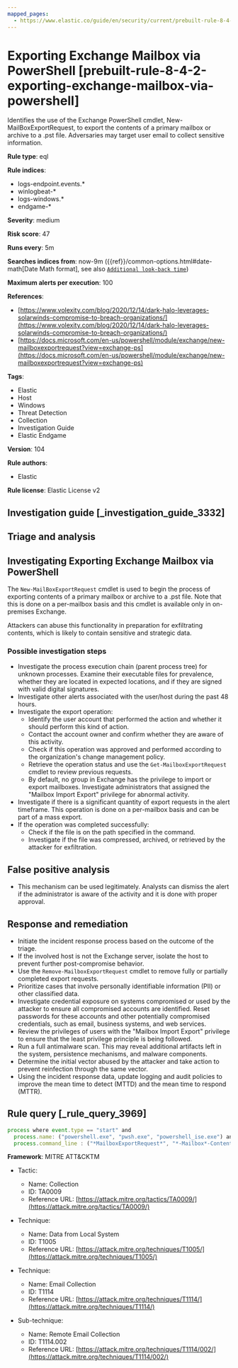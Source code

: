 ```yaml
---
mapped_pages:
  - https://www.elastic.co/guide/en/security/current/prebuilt-rule-8-4-2-exporting-exchange-mailbox-via-powershell.html
---
```


# Exporting Exchange Mailbox via PowerShell [prebuilt-rule-8-4-2-exporting-exchange-mailbox-via-powershell]

Identifies the use of the Exchange PowerShell cmdlet, New-MailBoxExportRequest, to export the contents of a primary mailbox or archive to a .pst file. Adversaries may target user email to collect sensitive information.

**Rule type**: eql

**Rule indices**:

* logs-endpoint.events.*
* winlogbeat-*
* logs-windows.*
* endgame-*

**Severity**: medium

**Risk score**: 47

**Runs every**: 5m

**Searches indices from**: now-9m ({{ref}}/common-options.html#date-math[Date Math format], see also [`Additional look-back time`](docs-content://solutions/security/detect-and-alert/create-detection-rule.md#rule-schedule))

**Maximum alerts per execution**: 100

**References**:

* [https://www.volexity.com/blog/2020/12/14/dark-halo-leverages-solarwinds-compromise-to-breach-organizations/](https://www.volexity.com/blog/2020/12/14/dark-halo-leverages-solarwinds-compromise-to-breach-organizations/)
* [https://docs.microsoft.com/en-us/powershell/module/exchange/new-mailboxexportrequest?view=exchange-ps](https://docs.microsoft.com/en-us/powershell/module/exchange/new-mailboxexportrequest?view=exchange-ps)

**Tags**:

* Elastic
* Host
* Windows
* Threat Detection
* Collection
* Investigation Guide
* Elastic Endgame

**Version**: 104

**Rule authors**:

* Elastic

**Rule license**: Elastic License v2

## Investigation guide [_investigation_guide_3332]

## Triage and analysis

## Investigating Exporting Exchange Mailbox via PowerShell

The `New-MailBoxExportRequest` cmdlet is used to begin the process of exporting contents of a primary mailbox or archive to a .pst file. Note that this is done on a per-mailbox basis and this cmdlet is available only in on-premises Exchange.

Attackers can abuse this functionality in preparation for exfiltrating contents, which is likely to contain sensitive and strategic data.

### Possible investigation steps

- Investigate the process execution chain (parent process tree) for unknown processes. Examine their executable files for prevalence, whether they are located in expected locations, and if they are signed with valid digital signatures.
- Investigate other alerts associated with the user/host during the past 48 hours.
- Investigate the export operation:
  - Identify the user account that performed the action and whether it should perform this kind of action.
  - Contact the account owner and confirm whether they are aware of this activity.
  - Check if this operation was approved and performed according to the organization's change management policy.
  - Retrieve the operation status and use the `Get-MailboxExportRequest` cmdlet to review previous requests.
  - By default, no group in Exchange has the privilege to import or export mailboxes. Investigate administrators that assigned the "Mailbox Import Export" privilege for abnormal activity.
- Investigate if there is a significant quantity of export requests in the alert timeframe. This operation is done on a per-mailbox basis and can be part of a mass export.
- If the operation was completed successfully:
  - Check if the file is on the path specified in the command.
  - Investigate if the file was compressed, archived, or retrieved by the attacker for exfiltration.

## False positive analysis

- This mechanism can be used legitimately. Analysts can dismiss the alert if the administrator is aware of the activity and it is done with proper approval.

## Response and remediation

- Initiate the incident response process based on the outcome of the triage.
- If the involved host is not the Exchange server, isolate the host to prevent further post-compromise behavior.
- Use the `Remove-MailboxExportRequest` cmdlet to remove fully or partially completed export requests.
- Prioritize cases that involve personally identifiable information (PII) or other classified data.
- Investigate credential exposure on systems compromised or used by the attacker to ensure all compromised accounts are identified. Reset passwords for these accounts and other potentially compromised credentials, such as email, business systems, and web services.
- Review the privileges of users with the "Mailbox Import Export" privilege to ensure that the least privilege principle is being followed.
- Run a full antimalware scan. This may reveal additional artifacts left in the system, persistence mechanisms, and malware components.
- Determine the initial vector abused by the attacker and take action to prevent reinfection through the same vector.
- Using the incident response data, update logging and audit policies to improve the mean time to detect (MTTD) and the mean time to respond (MTTR).

## Rule query [_rule_query_3969]

```js
process where event.type == "start" and
  process.name: ("powershell.exe", "pwsh.exe", "powershell_ise.exe") and
  process.command_line : ("*MailboxExportRequest*", "*-Mailbox*-ContentFilter*")
```

**Framework**: MITRE ATT&CKTM

* Tactic:

    * Name: Collection
    * ID: TA0009
    * Reference URL: [https://attack.mitre.org/tactics/TA0009/](https://attack.mitre.org/tactics/TA0009/)

* Technique:

    * Name: Data from Local System
    * ID: T1005
    * Reference URL: [https://attack.mitre.org/techniques/T1005/](https://attack.mitre.org/techniques/T1005/)

* Technique:

    * Name: Email Collection
    * ID: T1114
    * Reference URL: [https://attack.mitre.org/techniques/T1114/](https://attack.mitre.org/techniques/T1114/)

* Sub-technique:

    * Name: Remote Email Collection
    * ID: T1114.002
    * Reference URL: [https://attack.mitre.org/techniques/T1114/002/](https://attack.mitre.org/techniques/T1114/002/)



